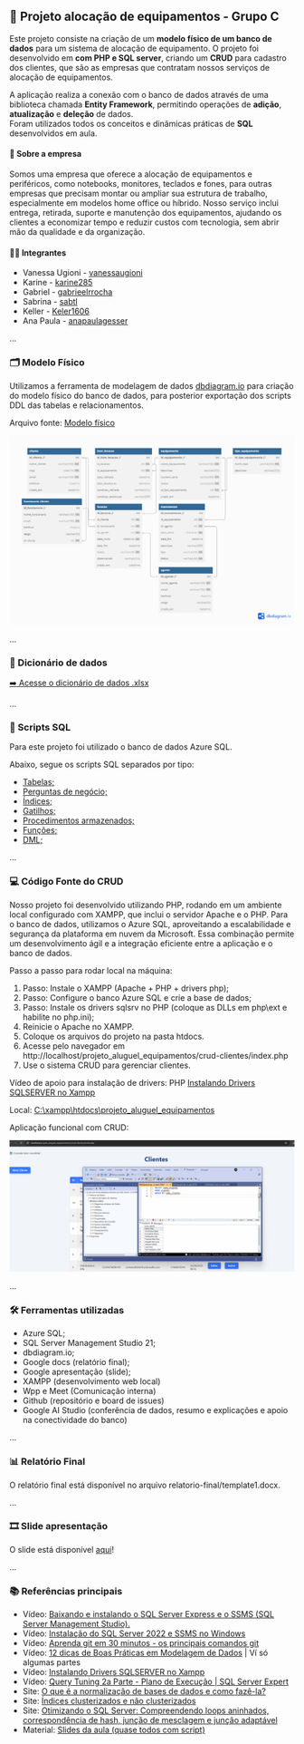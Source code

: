 ## 📁 Projeto alocação de equipamentos - Grupo C

Este projeto consiste na criação de um **modelo físico de um banco de dados** para um sistema de alocação de equipamento. O projeto foi desenvolvido em **com PHP e SQL server**, criando um **CRUD** para cadastro dos clientes, que são as empresas que contratam nossos serviços de alocação de equipamentos.  

A aplicação realiza a conexão com o banco de dados através de uma biblioteca chamada **Entity Framework**, permitindo operações de **adição**, **atualização** e **deleção** de dados.  
Foram utilizados todos os conceitos e dinâmicas práticas de **SQL** desenvolvidos em aula.

#### 🏢 Sobre a empresa

Somos uma empresa que oferece a alocação de equipamentos e periféricos, como notebooks, monitores, teclados e fones, para outras empresas que precisam montar ou ampliar sua estrutura de trabalho, especialmente em modelos home office ou híbrido. Nosso serviço inclui entrega, retirada, suporte e manutenção dos equipamentos, ajudando os clientes a economizar tempo e reduzir custos com tecnologia, sem abrir mão da qualidade e da organização.

#### 👨‍💻 Integrantes

- Vanessa Ugioni - [vanessaugioni](https://github.com/vanessaugioni)  
- Karine - [karine285](https://github.com/karine285)  
- Gabriel - [gabrieelrrocha](https://github.com/gabrieelrrocha)  
- Sabrina - [sabtl](https://github.com/sabtl)  
- Keller - [Keler1606](https://github.com/Keler1606)  
- Ana Paula - [anapaulagesser](https://github.com/anapaulagesser)  

...

### 🗂 Modelo Físico

Utilizamos a ferramenta de modelagem de dados [dbdiagram.io](https://dbdiagram.io/d/683e357061dc3bf08d3ad679) para criação do modelo físico do banco de dados, para posterior exportação dos scripts DDL das tabelas e relacionamentos.

Arquivo fonte: [Modelo físico](https://dbdiagram.io/d/683e357061dc3bf08d3ad679)

![alt text](image.png)

...

### 📖 Dicionário de dados

[➡️ Acesse o dicionário de dados .xlsx](./dicionario_dados/dicionario_de_dados.xlsx)

...

### 💾 Scripts SQL

Para este projeto foi utilizado o banco de dados Azure SQL. 

Abaixo, segue os scripts SQL separados por tipo:

- [Tabelas;](https://github.com/vanessaugioni/projeto_aluguel_equipamentos/tree/main/scripts/ddl/tabelas)
- [Perguntas de negócio;](https://github.com/vanessaugioni/projeto_aluguel_equipamentos/tree/main/perguntas_negocio)
- [Índices;](https://github.com/vanessaugioni/projeto_aluguel_equipamentos/tree/main/scripts/ddl/indices)
- [Gatilhos;](https://github.com/vanessaugioni/projeto_aluguel_equipamentos/tree/main/scripts/ddl/gatilhos)
- [Procedimentos armazenados;](https://github.com/vanessaugioni/projeto_aluguel_equipamentos/tree/main/scripts/ddl/procedimentos-armazenados)
- [Funções;](https://github.com/vanessaugioni/projeto_aluguel_equipamentos/tree/main/scripts/ddl/funcoes)
- [DML;](https://github.com/vanessaugioni/projeto_aluguel_equipamentos/tree/main/scripts/dml)

...

### 💻 Código Fonte do CRUD

Nosso projeto foi desenvolvido utilizando PHP, rodando em um ambiente local configurado com XAMPP, que inclui o servidor Apache e o PHP. Para o banco de dados, utilizamos o Azure SQL, aproveitando a escalabilidade e segurança da plataforma em nuvem da Microsoft. Essa combinação permite um desenvolvimento ágil e a integração eficiente entre a aplicação e o banco de dados.

Passo a passo para rodar local na máquina: 

1. Passo: Instale o XAMPP (Apache + PHP + drivers php); 
2. Passo: Configure o banco Azure SQL e crie a base de dados; 
3. Passo: Instale os drivers sqlsrv no PHP (coloque as DLLs em php\ext e habilite no php.ini); 
4. Reinicie o Apache no XAMPP.
5. Coloque os arquivos do projeto na pasta htdocs.
6. Acesse pelo navegador em http://localhost/projeto_aluguel_equipamentos/crud-clientes/index.php
7. Use o sistema CRUD para gerenciar clientes.

Vídeo de apoio para instalação de drivers: PHP [Instalando Drivers SQLSERVER no Xampp](https://www.youtube.com/watch?v=1XMpFd3WgaQ)

Local: [C:\xampp\htdocs\projeto_aluguel_equipamentos](http://localhost/projeto_aluguel_equipamentos/crud-clientes/index.php)

Aplicação funcional com CRUD:

![alt text](uso_CRUD.gif)

...

### 🛠️ Ferramentas utilizadas

- Azure SQL;
- SQL Server Management Studio 21; 
- dbdiagram.io; 
- Google docs (relatório final); 
- Google apresentação (slide); 
- XAMPP (desenvolvimento web local)
- Wpp e Meet (Comunicação interna)
- Github (repositório e board de issues)
- Google AI Studio (conferência de dados, resumo e explicações e apoio na conectividade do banco)

...

### 📊 Relatório Final 
O relatório final está disponível no arquivo relatorio-final/template1.docx.

...

### 🎞️ Slide apresentação
O slide está disponível [aqui](https://docs.google.com/presentation/d/1xlzyd3S4egT4qjUBe42yQEdRWt5Wgvsq7QVuaO2WYNE/edit?usp=sharing)!

...

### 📚 Referências principais

- Vídeo: [Baixando e instalando o SQL Server Express e o SSMS (SQL Server Management Studio).](https://www.youtube.com/watch?v=BwnemvVholw&list=PLW83fkbt3BqmKH24X2ssolU1nWwIl-DUa)
- Vídeo: [Instalação do SQL Server 2022 e SSMS no Windows](https://www.youtube.com/watch?v=QOXiRS1yWhE)
- Vídeo: [Aprenda git em 30 minutos - os principais comandos git](https://www.youtube.com/watch?v=Zwv9qRyVeU4)
- Vídeo: [12 dicas de Boas Práticas em Modelagem de Dados](https://www.youtube.com/watch?v=ppA649f48e8) | Ví só algumas partes
- Vídeo: [Instalando Drivers SQLSERVER no Xampp](https://www.youtube.com/watch?v=1XMpFd3WgaQ)
- Vídeo: [Query Tuning 2a Parte - Plano de Execução | SQL Server Expert](https://www.youtube.com/watch?v=WpfNqO20jrc&t=113s)
- Site: [O que é a normalização de bases de dados e como fazê-la?](https://ebaconline.com.br/blog/normalizacao-de-bases-de-dados)
- Site: [Índices clusterizados e não clusterizados](https://learn.microsoft.com/pt-br/sql/relational-databases/indexes/clustered-and-nonclustered-indexes-described?view=sql-server-ver17)
- Site: [Otimizando o SQL Server: Compreendendo loops aninhados, correspondência de hash, junção de mesclagem e junção adaptável](https://rafaelrampineli.medium.com/optimizing-sql-server-joins-understanding-nested-loops-hash-match-merge-join-and-adaptive-join-5ba57fcf6ec3)
- Material: [Slides da aula (quase todos com script)](https://www1.satc.edu.br/portais/alunos/index.php/conteudos/exibir_conteudo?i_classe=MkY1RGtuRjB6ekwzaWI5Nzd6djc3dlNSQjRYbjhZSlJaN3REblR6cFRLV08vMTBZWkJ4TlQvSURuTmFVOEF5Y1ZUZjJVTUpLR1pxcTBMK2pHN1MxUXc9PQ==&i_conteudo=em9DTTdFLzh3RVVuVmtnbFpZN0tRL3oxT1psc215ZFppNXU4dk9jQ2lVRlcxOFlZejQzMklHM1pGQ0VJTW1ZWlRwUnlhZXRwTzBxblovSDMwUU9SakE9PQ==)
